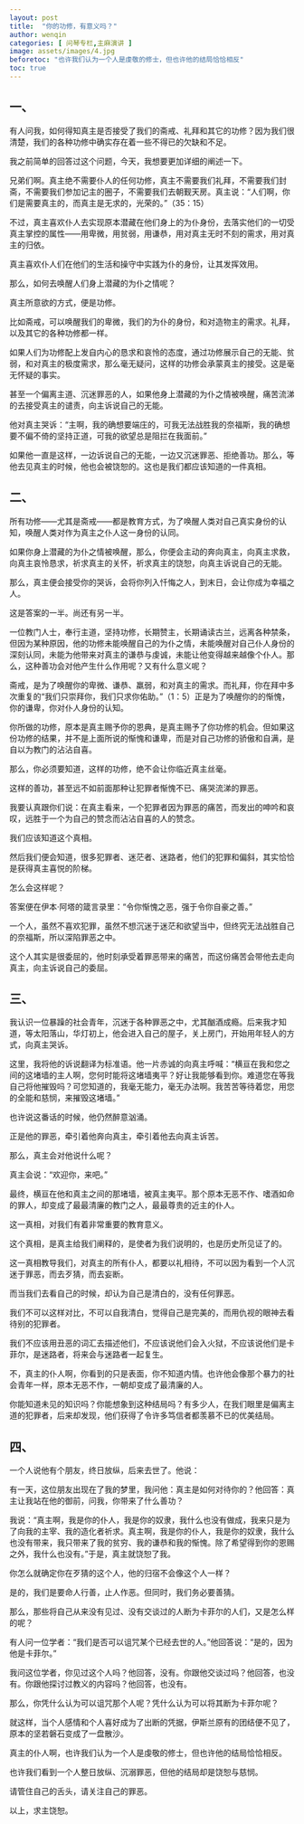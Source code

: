 ```yaml
---
layout: post
title:  "你的功修，有意义吗？"
author: wenqin
categories: [ 问琴专栏,主麻演讲 ]
image: assets/images/4.jpg
beforetoc: "也许我们认为一个人是虔敬的修士，但也许他的结局恰恰相反"
toc: true
---
```


## 一、

有人问我，如何得知真主是否接受了我们的斋戒、礼拜和其它的功修？因为我们很清楚，我们的各种功修中确实存在着一些不得已的欠缺和不足。

我之前简单的回答过这个问题，今天，我想要更加详细的阐述一下。

兄弟们啊。真主绝不需要仆人的任何功修，真主不需要我们礼拜，不需要我们封斋，不需要我们参加记主的圈子，不需要我们去朝觐天房。真主说：“人们啊，你们是需要真主的，而真主是无求的，光荣的。”（35：15）

不过，真主喜欢仆人去实现原本潜藏在他们身上的为仆身份，去落实他们的一切受真主掌控的属性——用卑微，用贫弱，用谦恭，用对真主无时不刻的需求，用对真主的归依。

真主喜欢仆人们在他们的生活和操守中实践为仆的身份，让其发挥效用。

那么，如何去唤醒人们身上潜藏的为仆之情呢？

真主所意欲的方式，便是功修。

比如斋戒，可以唤醒我们的卑微，我们的为仆的身份，和对造物主的需求。礼拜，以及其它的各种功修都一样。

如果人们为功修配上发自内心的恳求和哀怜的态度，通过功修展示自己的无能、贫弱，和对真主的极度需求，那么毫无疑问，这样的功修会承蒙真主的接受。这是毫无怀疑的事实。

甚至一个偏离主道、沉迷罪恶的人，如果他身上潜藏的为仆之情被唤醒，痛苦流涕的去接受真主的谴责，向主诉说自己的无能。

他对真主哭诉：“主啊，我的确想要端庄的，可我无法战胜我的奈福斯，我的确想要不偏不倚的坚持正道，可我的欲望总是阻拦在我面前。”

如果他一直是这样，一边诉说自己的无能，一边又沉迷罪恶、拒绝善功。那么，等他去见真主的时候，他也会被饶恕的。这也是我们都应该知道的一件真相。

## 二、

所有功修——尤其是斋戒——都是教育方式，为了唤醒人类对自己真实身份的认知，唤醒人类对作为真主之仆人这一身份的认同。

如果你身上潜藏的为仆之情被唤醒，那么，你便会主动的奔向真主，向真主求救，向真主哀怜恳求，祈求真主的关怀，祈求真主的饶恕，向真主诉说自己的无能。

那么，真主便会接受你的哭诉，会将你列入忏悔之人，到末日，会让你成为幸福之人。

这是答案的一半。尚还有另一半。

一位教门人士，奉行主道，坚持功修，长期赞主，长期诵读古兰，远离各种禁条，但因为某种原因，他的功修未能唤醒自己的为仆之情，未能唤醒对自己仆人身份的深刻认同，未能为他带来对真主的谦恭与虔诚，未能让他变得越来越像个仆人。那么，这种善功会对他产生什么作用呢？又有什么意义呢？

斋戒，是为了唤醒你的卑微、谦恭、羸弱，和对真主的需求。而礼拜，你在拜中多次重复的“我们只崇拜你，我们只求你佑助。”（1：5）正是为了唤醒你的的惭愧，你的谦卑，你对仆人身份的认知。

你所做的功修，原本是真主赐予你的恩典，是真主赐予了你功修的机会。但如果这份功修的结果，并不是上面所说的惭愧和谦卑，而是对自己功修的骄傲和自满，是自以为教门的沾沾自喜。

那么，你必须要知道，这样的功修，绝不会让你临近真主丝毫。

这样的善功，甚至远不如前面那种让犯罪者惭愧不已、痛哭流涕的罪恶。

我要认真跟你们说：在真主看来，一个犯罪者因为罪恶的痛苦，而发出的呻吟和哀叹，远胜于一个为自己的赞念而沾沾自喜的人的赞念。

我们应该知道这个真相。

然后我们便会知道，很多犯罪者、迷茫者、迷路者，他们的犯罪和偏斜，其实恰恰是获得真主喜悦的阶梯。

怎么会这样呢？

答案便在伊本·阿塔的箴言录里：“令你惭愧之恶，强于令你自豪之善。”

一个人，虽然不喜欢犯罪，虽然不想沉迷于迷茫和欲望当中，但终究无法战胜自己的奈福斯，所以深陷罪恶之中。

这个人其实是很委屈的，他时刻承受着罪恶带来的痛苦，而这份痛苦会带他去走向真主，向主诉说自己的委屈。

## 三、

我认识一位暴躁的社会青年，沉迷于各种罪恶之中，尤其酗酒成瘾。后来我才知道，等太阳落山，华灯初上，他会进入自己的屋子，关上房门，开始用年轻人的方式，向真主哭诉。

这里，我将他的诉说翻译为标准语。他一片赤诚的向真主呼喊：“横亘在我和您之间的这堵墙的主人啊，您何时能将这堵墙夷平？好让我能够看到你。难道您在等我自己将他摧毁吗？可您知道的，我毫无能力，毫无办法啊。我苦苦等待着您，用您的全能和慈悯，来摧毁这堵墙。”

也许说这番话的时候，他仍然醉意汹涌。

正是他的罪恶，牵引着他奔向真主，牵引着他去向真主诉苦。

那么，真主会对他说什么呢？

真主会说：“欢迎你，来吧。”

最终，横亘在他和真主之间的那堵墙，被真主夷平。那个原本无恶不作、嗜酒如命的罪人，却变成了最最清廉的教门之人，最最尊贵的近主的仆人。

这一真相，对我们有着非常重要的教育意义。

这个真相，是真主给我们阐释的，是使者为我们说明的，也是历史所见证了的。

这一真相教导我们，对真主的所有仆人，都要以礼相待，不可以因为看到一个人沉迷于罪恶，而去歹猜，而去妄断。

而当我们去看自己的时候，却认为自己是清白的，没有任何罪恶。

我们不可以这样对比，不可以自我清白，觉得自己是完美的，而用仇视的眼神去看待别的犯罪者。

我们不应该用丑恶的词汇去描述他们，不应该说他们会入火狱，不应该说他们是卡菲尔，是迷路者，将来会与迷路者一起复生。

不，真主的仆人啊，你看到的只是表面，你不知道内情。也许他会像那个暴力的社会青年一样，原本无恶不作，一朝却变成了最清廉的人。

你能知道未见的知识吗？你能想象到这种结局吗？有多少人，在我们眼里是偏离主道的犯罪者，后来却发现，他们获得了令许多笃信者都羡慕不已的优美结局。

## 四、

一个人说他有个朋友，终日放纵，后来去世了。他说：

有一天，这位朋友出现在了我的梦里，我问他：真主是如何对待你的？他回答：真主让我站在他的御前，问我，你带来了什么善功？

我说：“真主啊，我是你的仆人，我是你的奴隶，我什么也没有做成，我来只是为了向我的主宰、我的造化者祈求。真主啊，我是你的仆人，我是你的奴隶，我什么也没有带来，我只带来了我的贫穷、我的谦恭和我的惭愧。除了希望得到你的恩赐之外，我什么也没有。”于是，真主就饶恕了我。

你怎么就确定你在歹猜的这个人，他的归宿不会像这个人一样？

是的，我们是要命人行善，止人作恶。但同时，我们务必要善猜。

那么，那些将自己从来没有见过、没有交谈过的人断为卡菲尔的人们，又是怎么样的呢？

有人问一位学者：“我们是否可以诅咒某个已经去世的人。”他回答说：“是的，因为他是卡菲尔。”

我问这位学者，你见过这个人吗？他回答，没有。你跟他交谈过吗？他回答，也没有。你跟他探讨过教义的内容吗？他回答，也没有。

那么，你凭什么认为可以诅咒那个人呢？凭什么认为可以将其断为卡菲尔呢？

就这样，当个人感情和个人喜好成为了出断的凭据，伊斯兰原有的团结便不见了，原本的坚若磐石变成了一盘散沙。

真主的仆人啊，也许我们认为一个人是虔敬的修士，但也许他的结局恰恰相反。

也许我们看到一个人整日放纵、沉溺罪恶，但他的结局却是饶恕与慈悯。

请管住自己的舌头，请关注自己的罪恶。

以上，求主饶恕。
